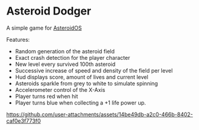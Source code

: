 # Asteroid Dodger
A simple game for [AsteroidOS](http://asteroidos.org/)

Features:
- Random generation of the asteroid field
- Exact crash detection for the player character
- New level every survived 100th asteroid
- Successive increase of speed and density of the field per level
- Hud displays score, amount of lives and current level
- Asteroids sparkle from grey to white to simulate spinning
- Accelerometer control of the X-Axis
- Player turns red when hit
- Player turns blue when collecting a +1 life power up.

https://github.com/user-attachments/assets/14be49db-a2c0-466b-8402-caf0e3f773f0

